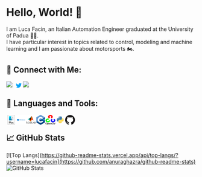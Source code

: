 # Hello, World! 👋

I am Luca Facin, an Italian Automation Engineer graduated at the University of Padua :man_student:. <br/> 
I have particular interest in topics related to control, modeling and machine learning and I am passionate about motorsports 🏍️.

## 🔗 Connect with Me:

[<img align="left"  width="22px" src="https://upload.wikimedia.org/wikipedia/commons/c/ca/LinkedIn_logo_initials.png" />][linkedin]
[<img align="left"  width="22px" src="https://raw.githubusercontent.com/github/explore/80688e429a7d4ef2fca1e82350fe8e3517d3494d/topics/twitter/twitter.png" />][twitter]
[<img align="left"  width="22px" src="https://upload.wikimedia.org/wikipedia/commons/a/a5/Instagram_icon.png" />][instagram]

<br />

## 🧰 Languages and Tools:

<img align="left" width="26px" src="https://raw.githubusercontent.com/github/explore/80688e429a7d4ef2fca1e82350fe8e3517d3494d/topics/macos/macos.png" />
<img align="left" width="26px" src="https://raw.githubusercontent.com/github/explore/80688e429a7d4ef2fca1e82350fe8e3517d3494d/topics/windows/windows.png" />
<img align="left" width="26px" src="https://raw.githubusercontent.com/github/explore/80688e429a7d4ef2fca1e82350fe8e3517d3494d/topics/matlab/matlab.png" />
<img align="left" width="26px" src="https://raw.githubusercontent.com/github/explore/80688e429a7d4ef2fca1e82350fe8e3517d3494d/topics/cpp/cpp.png" />
<img align="left" width="26px" src="https://raw.githubusercontent.com/github/explore/80688e429a7d4ef2fca1e82350fe8e3517d3494d/topics/opencv/opencv.png" />
<img align="left" width="26px" src="https://raw.githubusercontent.com/github/explore/80688e429a7d4ef2fca1e82350fe8e3517d3494d/topics/python/python.png" />
<img align="left" width="26px" src="https://raw.githubusercontent.com/github/explore/78df643247d429f6cc873026c0622819ad797942/topics/github/github.png" />

<br />

## 📈 GitHub Stats
[![Top Langs](https://github-readme-stats.vercel.app/api/top-langs/?username=lucafacin](https://github.com/anuraghazra/github-readme-stats)
![GitHub Stats](https://github-readme-stats.vercel.app/api?username=lucafacin&show_icons=true&theme=dark)


<!-- Links to social media accounts -->

[linkedin]: https://www.linkedin.com/in/luca-facin/
[twitter]: https://twitter.com/lucafacin95
[instagram]: https://www.instagram.com/facin_luca/
